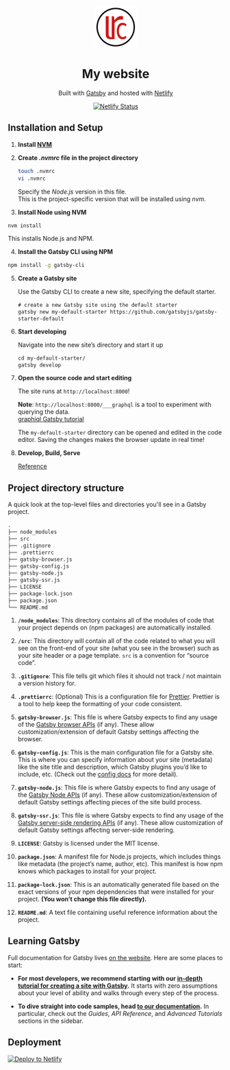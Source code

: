 <div align="center">
  <img alt="Logo" src="src/images/logo.png" width="100" />
</div>
<h1 align="center">
  My website
</h1>
<p align="center">
  Built with <a href="https://www.gatsbyjs.org/" target="_blank">Gatsby</a> and hosted with <a href="https://www.netlify.com/" target="_blank">Netlify</a>
</p>
<p align="center">
  <a href="https://app.netlify.com/sites/likarajo/deploys" target="_blank">
    <img src="https://api.netlify.com/api/v1/badges/eaecc789-757c-4260-9bee-035d2154ab7c/deploy-status" alt="Netlify Status" />
  </a>
</p>

## Installation and Setup
1.  **Install [NVM](http://dev.topheman.com/install-nvm-with-homebrew-to-use-multiple-versions-of-node-and-iojs-easily/)**

2.  **Create *.nvmrc* file in the project directory**

    ```sh
    touch .nvmrc
    vi .nvmrc
    ```
    Specify the *Node.js* version in this file.<br>
    This is the project-specific version that will be installed using *nvm*. 
    
3.  **Install Node using NVM**

   ```sh
   nvm install
   ```
   
   This installs Node.js and NPM.

4.  **Install the Gatsby CLI using NPM**

   ```sh
   npm install -g gatsby-cli
   ```

5.  **Create a Gatsby site**

    Use the Gatsby CLI to create a new site, specifying the default starter.

    ```shell
    # create a new Gatsby site using the default starter
    gatsby new my-default-starter https://github.com/gatsbyjs/gatsby-starter-default
    ```

6.  **Start developing**

    Navigate into the new site’s directory and start it up

    ```shell
    cd my-default-starter/
    gatsby develop
    ```

7.  **Open the source code and start editing**

    The site runs at `http://localhost:8000`!

    **Note**: `http://localhost:8000/___graphql` is a tool to experiment with querying the data.<br>
    [graphiql Gatsby tutorial](https://www.gatsbyjs.org/tutorial/part-five/#introducing-graphiql)

    The `my-default-starter` directory can be opened and edited in the code editor. Saving the changes makes the browser update in real time!
    
8.  **Develop, Build, Serve**

    [Reference](https://www.gatsbyjs.org/tutorial/)

## Project directory structure

A quick look at the top-level files and directories you'll see in a Gatsby project.

    .
    ├── node_modules
    ├── src
    ├── .gitignore
    ├── .prettierrc
    ├── gatsby-browser.js
    ├── gatsby-config.js
    ├── gatsby-node.js
    ├── gatsby-ssr.js
    ├── LICENSE
    ├── package-lock.json
    ├── package.json
    └── README.md

1.  **`/node_modules`**: This directory contains all of the modules of code that your project depends on (npm packages) are automatically installed.

2.  **`/src`**: This directory will contain all of the code related to what you will see on the front-end of your site (what you see in the browser) such as your site header or a page template. `src` is a convention for “source code”.

3.  **`.gitignore`**: This file tells git which files it should not track / not maintain a version history for.

4.  **`.prettierrc`**: (Optional) This is a configuration file for [Prettier](https://prettier.io/). Prettier is a tool to help keep the formatting of your code consistent.

5.  **`gatsby-browser.js`**: This file is where Gatsby expects to find any usage of the [Gatsby browser APIs](https://www.gatsbyjs.org/docs/browser-apis/) (if any). These allow customization/extension of default Gatsby settings affecting the browser.

6.  **`gatsby-config.js`**: This is the main configuration file for a Gatsby site. This is where you can specify information about your site (metadata) like the site title and description, which Gatsby plugins you’d like to include, etc. (Check out the [config docs](https://www.gatsbyjs.org/docs/gatsby-config/) for more detail).

7.  **`gatsby-node.js`**: This file is where Gatsby expects to find any usage of the [Gatsby Node APIs](https://www.gatsbyjs.org/docs/node-apis/) (if any). These allow customization/extension of default Gatsby settings affecting pieces of the site build process.

8.  **`gatsby-ssr.js`**: This file is where Gatsby expects to find any usage of the [Gatsby server-side rendering APIs](https://www.gatsbyjs.org/docs/ssr-apis/) (if any). These allow customization of default Gatsby settings affecting server-side rendering.

9.  **`LICENSE`**: Gatsby is licensed under the MIT license.

10. **`package.json`**: A manifest file for Node.js projects, which includes things like metadata (the project’s name, author, etc). This manifest is how npm knows which packages to install for your project.

11. **`package-lock.json`**: This is an automatically generated file based on the exact versions of your npm dependencies that were installed for your project. **(You won’t change this file directly).**

12. **`README.md`**: A text file containing useful reference information about the project.

## Learning Gatsby

Full documentation for Gatsby lives [on the website](https://www.gatsbyjs.org/). Here are some places to start:

- **For most developers, we recommend starting with our [in-depth tutorial for creating a site with Gatsby](https://www.gatsbyjs.org/tutorial/).** It starts with zero assumptions about your level of ability and walks through every step of the process.

- **To dive straight into code samples, head [to our documentation](https://www.gatsbyjs.org/docs/).** In particular, check out the _Guides_, _API Reference_, and _Advanced Tutorials_ sections in the sidebar.

## Deployment

[![Deploy to Netlify](https://www.netlify.com/img/deploy/button.svg)](https://app.netlify.com/start/deploy?repository=https://github.com/gatsbyjs/gatsby-starter-default)
